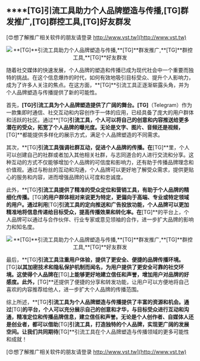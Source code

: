 ## ****[TG]**引流工具助力个人品牌塑造与传播,**[TG]**群发推广,**[TG]**群控工具,**[TG]**好友群发**

[😍想了解推广相关软件的朋友请登录 http://www.vst.tw](http://www.vst.tw)

 <center><img src="https://vst.tw/MP4/tuiguang/png/0.png" alt="**[TG]**引流工具助力个人品牌塑造与传播,**[TG]**群发推广,**[TG]**群控工具,**[TG]**好友群发"></center>

随着社交媒体的快速发展，个人品牌的塑造和传播已成为现代社会中一个重要而独特的挑战。在这个信息爆炸的时代，如何有效地吸引目标受众、提升个人影响力，成为了许多人关注的焦点。在这方面，**[TG]**引流工具正逐渐崭露头角，并为个人品牌塑造与传播提供了新的可能性。

首先，**[TG]**引流工具为个人品牌塑造提供了广阔的舞台。**[TG]**（Telegram）作为一款集即时通信、社交互动和内容创作于一体的应用，已经具备了庞大的用户群体和活跃的社区。通过**[TG]**引流工具，个人可以将自己的创意和内容推送给更多潜在的受众，拓宽了个人品牌的曝光度。无论是文字、图片、音频还是视频，**[TG]**都能提供多样化的展示方式，满足个人品牌塑造的不同需求。

其次，**[TG]**引流工具强调社群互动，促进个人品牌的传播。在**[TG]**里，个人可以创建自己的社群或者加入其他相关社群，与志同道合的人进行交流和分享。这种互动的方式不仅能够增加个人品牌的可信度和影响力，还有助于传播品牌理念和价值观。通过与粉丝的互动和沟通，个人品牌可以更好地了解受众需求，提供更贴心的服务和内容，进而增强品牌的认可度和忠诚度。

此外，**[TG]**引流工具提供了精准的受众定位和营销工具，有助于个人品牌的精细化传播。**[TG]**的用户群体相对来说更为特定，更偏向于高端、专业或特定领域的用户。通过利用**[TG]**引流工具的定向推送和广告投放功能，个人品牌可以更加精准地将信息传递给目标受众，提高传播效果和转化率。在**[TG]**的平台上，个人品牌可以通过与合作伙伴、行业专家或意见领袖的合作，进一步扩大品牌的影响力和知名度。

 <center><img src="https://vst.tw/MP4/tuiguang/png/5.png" alt="**[TG]**引流工具助力个人品牌塑造与传播,**[TG]**群发推广,**[TG]**群控工具,**[TG]**好友群发"></center>

最后，**[TG]**引流工具注重用户体验，提供了更安全、便捷的品牌传播环境。**[TG]**以其加密技术和隐私保护机制而闻名，为用户提供了更安全可靠的社交环境。这使得个人品牌在**[TG]**上能够更好地建立信任和声誉，增加用户对品牌的好感度。此外，**[TG]**还提供了便捷的分享和转发功能，让用户可以方便地将自己喜欢的内容推荐给他人，进一步扩大个人品牌的传播范围。

综上所述，**[TG]**引流工具为个人品牌塑造与传播提供了丰富的资源和机会。通过**[TG]**的平台，个人可以充分展示自己的创意和才华，与目标受众进行互动和沟通，精准定位和传播品牌信息，建立信任和声誉。无论是个人创作者、自媒体人还是创业者，都可以借助**[TG]**引流工具，打造独特的个人品牌，实现更广阔的发展空间。让我们共同期待**[TG]**引流工具在个人品牌塑造与传播领域的更多可能性和成就！

[😍想了解推广相关软件的朋友请登录 http://www.vst.tw](http://www.vst.tw)



